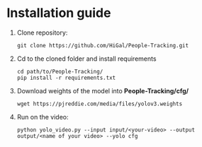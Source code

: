# Installation guide
1. Clone repository:

    ```
    git clone https://github.com/HiGal/People-Tracking.git
    ```
2. Cd to the cloned folder and install requirements

    ```
    cd path/to/People-Tracking/
    pip install -r requirements.txt
    ```    

3. Download weights of the model into **People-Tracking/cfg/**

    ```
    wget https://pjreddie.com/media/files/yolov3.weights
    ```

4. Run on the video:

    ```
    python yolo_video.py --input input/<your-video> --output output/<name of your video> --yolo cfg
    ```
